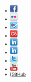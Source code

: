 * [![Facebook](/images/facebook.png)](https://www.facebook.com/chipski)
* [![Flickr](/images/flickr.png)](https://www.flickr.com/people/chipski)
* [![FourSquare](/images/foursquare.png)](https://foursquare.com/chipski)
* [![last.fm](/images/lastfm.png)](https://www.last.fm/user/chipski)
* [![LinkedIn](/images/linkedin.png)](https://www.linkedin.com/in/chipski)
* [![Skype](/images/linkedin.png)](skype:chipski@mac.com)
* [![Twitter](/images/twitter.png)](https://twitter.com/chipski)
* [![YouTube](/images/youtube.png)](https://www.youtube.com/user/chipski)
* [[GitHub](https://github.com/chipski)
